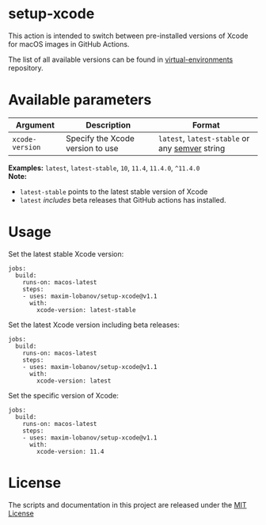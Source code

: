 # setup-xcode
This action is intended to switch between pre-installed versions of Xcode for macOS images in GitHub Actions.  

The list of all available versions can be found in [virtual-environments](https://github.com/actions/virtual-environments/blob/master/images/macos/macos-10.15-Readme.md#xcode) repository.

# Available parameters
| Argument                | Description              | Format    |
|-------------------------|--------------------------|--------------------|
| `xcode-version`           | Specify the Xcode version to use | `latest`, `latest-stable` or any [semver](https://semver.org/) string  |

**Examples:** `latest`, `latest-stable`, `10`, `11.4`, `11.4.0`, `^11.4.0`  
**Note:**
- `latest-stable` points to the latest stable version of Xcode
- `latest` *includes* beta releases that GitHub actions has installed.

# Usage
Set the latest stable Xcode version:
```
jobs:
  build:
    runs-on: macos-latest
    steps:
    - uses: maxim-lobanov/setup-xcode@v1.1
      with:
        xcode-version: latest-stable
```

Set the latest Xcode version including beta releases:
```
jobs:
  build:
    runs-on: macos-latest
    steps:
    - uses: maxim-lobanov/setup-xcode@v1.1
      with:
        xcode-version: latest
```

Set the specific version of Xcode:
```
jobs:
  build:
    runs-on: macos-latest
    steps:
    - uses: maxim-lobanov/setup-xcode@v1.1
      with:
        xcode-version: 11.4
```
# License
The scripts and documentation in this project are released under the [MIT License](LICENSE)
